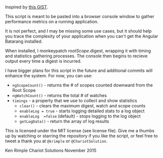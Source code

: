 Inspired by
[this GIST](https://gist.github.com/weikinhuang/6b7f11b59d4a08e35f83#file-gistfile1-js).

This script is meant to be pasted into a browser console window to
gather performance metrics on a running application.

It is not perfect, and I may be missing some use cases, but it should
help you trace the complexity of your application when you can't get the
Angular Batarang installed.

When installed, I monkeypatch $rootScope.$digest, wrapping it with
timing and statistics gathering processes. The console then begins to
recieve output every time a digest is incurred.

I have bigger plans for this script in the future and additional commits
will enhance the system. For now, you can use:

- `ngScopeCount()` - returns the # of scopes counted downward from the
  Root Scope
- `ngWatchCount()` - returns the total # of watches
- `timings` - a property that we use to collect and show statistics
  * `clear()` - clears the maximum digest, watch and scope counts
  * `enableLog = true` - starts logging detailed stats to a log object
  * `enableLog  =false` (default) - stops logging to the log object
  * `getLogData()` - return the array of log results

This is licensed under the MIT license (see license file). Give me a
thumbs up by watching or starring the repository if you like the script,
or feel free to tweet a thank you at `@krimple` or `@ChariotSolution`.

Ken Rimple
Chariot Solutions
November 2015

